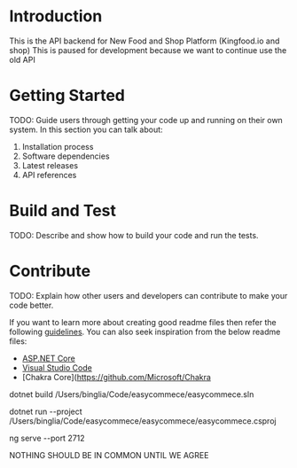 # Introduction 
This is the API backend for New Food and Shop Platform (Kingfood.io and shop)
This is paused for development because we want to continue use the old API
# Getting Started
TODO: Guide users through getting your code up and running on their own system. In this section you can talk about:
1.	Installation process
2.	Software dependencies
3.	Latest releases
4.	API references

# Build and Test
TODO: Describe and show how to build your code and run the tests. 

# Contribute
TODO: Explain how other users and developers can contribute to make your code better. 

If you want to learn more about creating good readme files then refer the following [guidelines](https://docs.microsoft.com/en-us/azure/devops/repos/git/create-a-readme?view=azure-devops). You can also seek inspiration from the below readme files:
- [ASP.NET Core](https://github.com/aspnet/Home)
- [Visual Studio Code](https://github.com/Microsoft/vscode)
- [Chakra Core](https://github.com/Microsoft/Chakra



dotnet build /Users/binglia/Code/easycommece/easycommece.sln
 
dotnet run --project /Users/binglia/Code/easycommece/easycommece/easycommece.csproj
 

 ng serve --port 2712


 NOTHING SHOULD BE IN COMMON UNTIL WE AGREE
